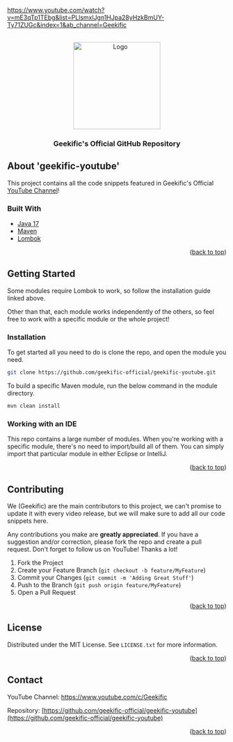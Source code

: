 https://www.youtube.com/watch?v=mE3qTp1TEbg&list=PLlsmxlJgn1HJpa28yHzkBmUY-Ty71ZUGc&index=1&ab_channel=Geekific

<div id="top"></div>

<br />
<div align="center">
  <a href="https://www.youtube.com/c/Geekific">
    <img src="images/logo.png" alt="Logo" width="200" height="200">
  </a>

<h3 align="center">Geekific's Official GitHub Repository</h3>
</div>



## About 'geekific-youtube'

This project contains all the code snippets featured in Geekific's Official [YouTube Channel](https://www.youtube.com/c/Geekific)!

### Built With

* [Java 17](https://www.oracle.com/java/technologies/javase/jdk17-archive-downloads.html)
* [Maven](https://maven.apache.org/install.html)
* [Lombok](https://projectlombok.org/setup/maven)

<p align="right">(<a href="#top">back to top</a>)</p>



## Getting Started

Some modules require Lombok to work, so follow the installation guide linked above. 

Other than that, each module works independently of the others, so feel free to 
work with a specific module or the whole project!

### Installation

To get started all you need to do is clone the repo, and open the module you need.
   ```sh
   git clone https://github.com/geekific-official/geekific-youtube.git
   ```
To build a specific Maven module, run the below command in the module directory. 
   ```sh
   mvn clean install
   ```

### Working with an IDE

This repo contains a large number of modules. 
When you're working with a specific module, there's no need to import/build all of them. 
You can simply import that particular module in either Eclipse or IntelliJ.

<p align="right">(<a href="#top">back to top</a>)</p>



## Contributing

We (Geekific) are the main contributors to this project, we can't promise to update it with every video release, but we will make sure to add all our code snippets here.

Any contributions you make are **greatly appreciated**. 
If you have a suggestion and/or correction, please fork the repo and create a pull request.
Don't forget to follow us on YouTube! Thanks a lot!

1. Fork the Project
2. Create your Feature Branch (`git checkout -b feature/MyFeature`)
3. Commit your Changes (`git commit -m 'Adding Great Stuff'`)
4. Push to the Branch (`git push origin feature/MyFeature`)
5. Open a Pull Request

<p align="right">(<a href="#top">back to top</a>)</p>



## License

Distributed under the MIT License. See `LICENSE.txt` for more information.

<p align="right">(<a href="#top">back to top</a>)</p>



## Contact

YouTube Channel: https://www.youtube.com/c/Geekific 

Repository: [https://github.com/geekific-official/geekific-youtube](https://github.com/geekific-official/geekific-youtube)

<p align="right">(<a href="#top">back to top</a>)</p>
